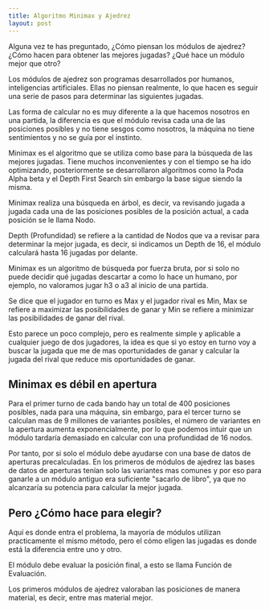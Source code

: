 ```yaml
---
title: Algoritmo Minimax y Ajedrez
layout: post
---
```


Alguna vez te has preguntado, ¿Cómo piensan los módulos de ajedrez? ¿Cómo hacen para obtener las mejores jugadas? ¿Qué hace un módulo mejor que otro?

Los módulos de ajedrez son programas desarrollados por humanos, inteligencias artificiales. Ellas no piensan realmente, lo que hacen es seguir una serie de pasos para determinar las siguientes jugadas.

Las forma de calcular no es muy diferente a la que hacemos nosotros en una partida, la diferencia es que el módulo revisa cada una de las posiciones posibles y no tiene sesgos como nosotros, la máquina no tiene sentimientos y no se guía por el instinto.

Minimax es el algoritmo que se utiliza como base para la búsqueda de las mejores jugadas. Tiene muchos inconvenientes y con el tiempo se ha ido optimizando, posteriormente se desarrollaron algoritmos como la Poda Alpha beta y el Depth First Search sin embargo la base sigue siendo la misma.

Minimax realiza una búsqueda en árbol, es decir, va revisando jugada a jugada cada una de las posiciones posibles de la posición actual, a cada posición se le llama Nodo.

Depth (Profundidad) se refiere a la cantidad de Nodos que va a revisar para determinar la mejor jugada, es decir, si indicamos un Depth de 16, el módulo calculará hasta 16 jugadas por delante.

Minimax es un algoritmo de búsqueda por fuerza bruta, por si solo no puede decidir qué jugadas descartar a como lo hace un humano, por ejemplo, no valoramos jugar h3 o a3 al inicio de una partida.

Se dice que el jugador en turno es Max y el jugador rival es Min, Max se refiere a maximizar las posibilidades de ganar y Min se refiere a minimizar las posibilidades de ganar del rival.

Esto parece un poco complejo, pero es realmente simple y aplicable a cualquier juego de dos jugadores, la idea es que si yo estoy en turno voy a buscar la jugada que me de mas oportunidades de ganar y calcular la jugada del rival que reduce mis oportunidades de ganar.

## Minimax es débil en apertura

Para el primer turno de cada bando hay un total de 400 posiciones posibles, nada para una máquina, sin embargo, para el tercer turno se calculan mas de 9 millones de variantes posibles, el número de variantes en la apertura aumenta exponencialmente, por lo que podemos intuir que un módulo tardaría demasiado en calcular con una profundidad de 16 nodos.

Por tanto, por si solo el módulo debe ayudarse con una base de datos de aperturas precalculadas. En los primeros de módulos de ajedrez las bases de datos de aperturas tenían solo las variantes mas comunes y por eso para ganarle a un módulo antiguo era suficiente "sacarlo de libro", ya que no alcanzaría su potencia para calcular la mejor jugada.

## Pero ¿Cómo hace para elegir?

Aquí es donde entra el problema, la mayoría de módulos utilizan practicamente el mismo método, pero el cómo eligen las jugadas es donde está la diferencia entre uno y otro.

El módulo debe evaluar la posición final, a esto se llama Función de Evaluación.

Los primeros módulos de ajedrez valoraban las posiciones de manera material, es decir, entre mas material mejor.